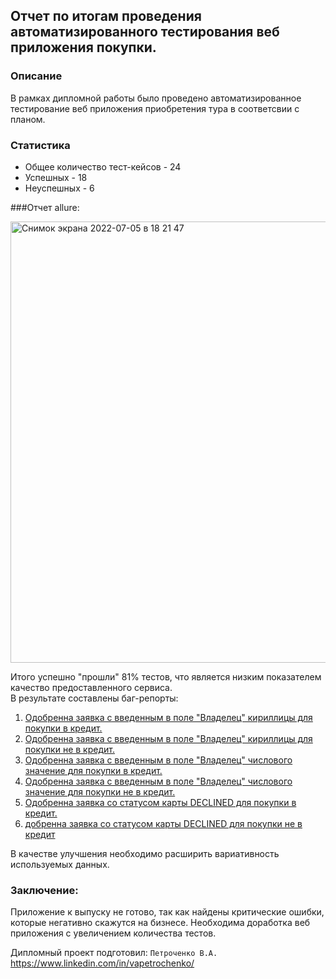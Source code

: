 
## Отчет по итогам проведения автоматизированного тестирования веб приложения покупки. 

### Описание
В рамках дипломной работы было проведено автоматизированное тестирование веб приложения приобретения тура в соответсвии с планом.

### Статистика

* Общее количество тест-кейсов - 24
* Успешных - 18
* Неуспешных - 6
    
###Отчет allure:
    
<img width="706" alt="Снимок экрана 2022-07-05 в 18 21 47" src="https://user-images.githubusercontent.com/83920626/177364148-fab92204-4ddb-44fa-9da7-2032da77844e.png">

Итого успешно "прошли" 81% тестов, что является низким показателем качество предоставленного сервиса.  
В результате составлены баг-репорты:
1. [Одобренна заявка с введенным в поле "Владелец" кириллицы для покупки в кредит.](https://github.com/PerochenkoVA/QADiplomPVA/issues/5)
2. [Одобренна заявка с введенным в поле "Владелец" кириллицы для покупки не в кредит.](https://github.com/PerochenkoVA/QADiplomPVA/issues/6)
3. [Одобренна заявка с введенным в поле "Владелец" числового значение для покупки в кредит. ](https://github.com/PerochenkoVA/QADiplomPVA/issues/4)
4. [Одобренна заявка с введенным в поле "Владелец" числового значение для покупки не в кредит. ](https://github.com/PerochenkoVA/QADiplomPVA/issues/2)
5. [Одобренна заявка со статусом карты DECLINED для покупки в кредит. ](https://github.com/PerochenkoVA/QADiplomPVA/issues/3)
6. [добренна заявка со статусом карты DECLINED для покупки не в кредит](https://github.com/PerochenkoVA/QADiplomPVA/issues/1)

В качестве улучшения необходимо расширить вариативность используемых данных.
### Заключение:
Приложение к выпуску не готово, так как найдены критические ошибки, которые негативно скажутся на бизнесе. Необходима доработка веб приложения с увеличением количества тестов. 

Дипломный проект подготовил: `Петроченко В.А.`
https://www.linkedin.com/in/vapetrochenko/

